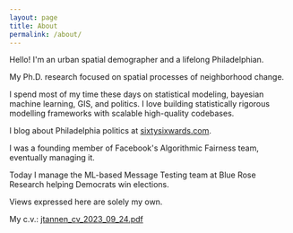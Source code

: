 ```yaml
---
layout: page
title: About
permalink: /about/
---
```


Hello! I'm an urban spatial demographer and a lifelong Philadelphian.

My Ph.D. research focused on spatial processes of neighborhood change.

I spend most of my time these days on statistical modeling, bayesian machine learning, GIS, and politics. I love building statistically rigorous modelling frameworks with scalable high-quality codebases.

I blog about Philadelphia politics at [sixtysixwards.com](sixtysixwards.com).

I was a founding member of Facebook's Algorithmic Fairness team, eventually managing it.

Today I manage the ML-based Message Testing team at Blue Rose Research helping Democrats win elections.

​Views expressed here are solely my own.

My c.v.: [jtannen_cv_2023_09_24.pdf](/assets/files/jtannen_cv_2023_09_24.pdf)
